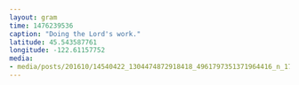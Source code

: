 ```yaml
---
layout: gram
time: 1476239536
caption: "Doing the Lord's work."
latitude: 45.543587761
longitude: -122.61157752
media:
- media/posts/201610/14540422_1304474872918418_4961797351371964416_n_17853698533119970.jpg
---
```


